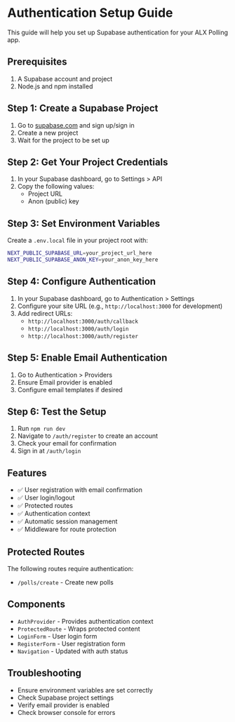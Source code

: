 # Authentication Setup Guide

This guide will help you set up Supabase authentication for your ALX Polling app.

## Prerequisites

1. A Supabase account and project
2. Node.js and npm installed

## Step 1: Create a Supabase Project

1. Go to [supabase.com](https://supabase.com) and sign up/sign in
2. Create a new project
3. Wait for the project to be set up

## Step 2: Get Your Project Credentials

1. In your Supabase dashboard, go to Settings > API
2. Copy the following values:
   - Project URL
   - Anon (public) key

## Step 3: Set Environment Variables

Create a `.env.local` file in your project root with:

```bash
NEXT_PUBLIC_SUPABASE_URL=your_project_url_here
NEXT_PUBLIC_SUPABASE_ANON_KEY=your_anon_key_here
```

## Step 4: Configure Authentication

1. In your Supabase dashboard, go to Authentication > Settings
2. Configure your site URL (e.g., `http://localhost:3000` for development)
3. Add redirect URLs:
   - `http://localhost:3000/auth/callback`
   - `http://localhost:3000/auth/login`
   - `http://localhost:3000/auth/register`

## Step 5: Enable Email Authentication

1. Go to Authentication > Providers
2. Ensure Email provider is enabled
3. Configure email templates if desired

## Step 6: Test the Setup

1. Run `npm run dev`
2. Navigate to `/auth/register` to create an account
3. Check your email for confirmation
4. Sign in at `/auth/login`

## Features

- ✅ User registration with email confirmation
- ✅ User login/logout
- ✅ Protected routes
- ✅ Authentication context
- ✅ Automatic session management
- ✅ Middleware for route protection

## Protected Routes

The following routes require authentication:
- `/polls/create` - Create new polls

## Components

- `AuthProvider` - Provides authentication context
- `ProtectedRoute` - Wraps protected content
- `LoginForm` - User login form
- `RegisterForm` - User registration form
- `Navigation` - Updated with auth status

## Troubleshooting

- Ensure environment variables are set correctly
- Check Supabase project settings
- Verify email provider is enabled
- Check browser console for errors
